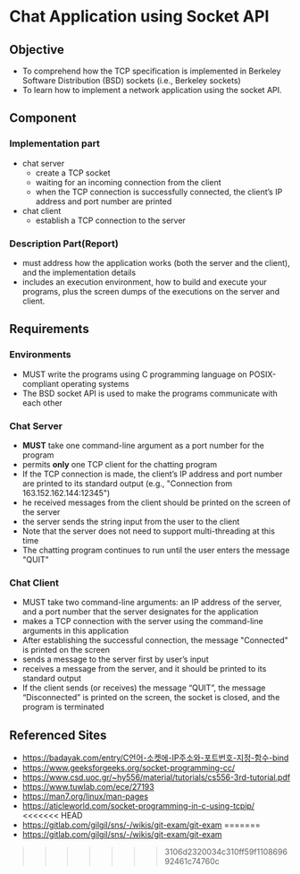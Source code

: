 # Chat Application using Socket API
## Objective
* To comprehend how the TCP specification is implemented in Berkeley Software Distribution (BSD) sockets (i.e., Berkeley sockets)
* To learn how to implement a network application using the socket API.
## Component
### Implementation part
* chat server
    * create a TCP socket
    * waiting for an incoming connection from the client
    * when the TCP connection is successfully connected, the client’s IP address and port number are printed
* chat client
    * establish a TCP connection to the server
### Description Part(Report)
* must address how the application works (both the server and the client), and the implementation details
* includes an execution environment, how to build and execute your programs, plus the screen dumps of the executions on the server and client.
## Requirements
### Environments
* MUST write the programs using C programming language on POSIX-compliant operating systems
* The BSD socket API is used to make the programs communicate with each other
### Chat Server
* **MUST** take one command-line argument as a port number for the program
* permits **only** one TCP client for the chatting program
* If the TCP connection is made, the client’s IP address and port number are printed to its standard output (e.g., "Connection from
163.152.162.144:12345")
* he received messages from the client should be printed on the screen of the server
* the server sends the string input from the user to the client
* Note that the server does not need to support multi-threading at this time
* The chatting program continues to run until the user enters the message "QUIT"
### Chat Client
* MUST take two command-line arguments: an IP address of the server, and a port number that the server designates for the application
* makes a TCP connection with the server using the command-line arguments in this application
* After establishing the successful connection, the message "Connected" is printed on the screen
* sends a message to the server first by user’s input
* receives a message from the server, and it should be printed to its standard output
* If the client sends (or receives) the message “QUIT”, the message “Disconnected” is printed on the screen, the socket is closed, and the program is terminated

## Referenced Sites
* https://badayak.com/entry/C언어-소켓에-IP주소와-포트번호-지정-함수-bind
* https://www.geeksforgeeks.org/socket-programming-cc/
* https://www.csd.uoc.gr/~hy556/material/tutorials/cs556-3rd-tutorial.pdf
* https://www.tuwlab.com/ece/27193
* https://man7.org/linux/man-pages
* https://aticleworld.com/socket-programming-in-c-using-tcpip/
<<<<<<< HEAD
* https://gitlab.com/gilgil/sns/-/wikis/git-exam/git-exam
=======
* https://gitlab.com/gilgil/sns/-/wikis/git-exam/git-exam
>>>>>>> 3106d2320034c310ff59f110869692461c74760c
